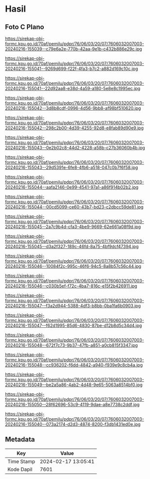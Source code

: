 # Hasil

## Foto C Plano

https://sirekap-obj-formc.kpu.go.id/70af/pemilu/pdpr/76/06/03/20/07/7606032007003-20240216-155039--c79e6a2e-770b-42aa-9e1b-c432b886e29c.jpg

https://sirekap-obj-formc.kpu.go.id/70af/pemilu/pdpr/76/06/03/20/07/7606032007003-20240216-155041--9269d699-f22f-4fa3-b7c2-a882d169c10c.jpg

https://sirekap-obj-formc.kpu.go.id/70af/pemilu/pdpr/76/06/03/20/07/7606032007003-20240216-155041--22d92aa8-e38d-4a59-a180-5e8e8c1995ec.jpg

https://sirekap-obj-formc.kpu.go.id/70af/pemilu/pdpr/76/06/03/20/07/7606032007003-20240216-155042--3d8b8cdf-0996-4d56-9bb8-af98bf510620.jpg

https://sirekap-obj-formc.kpu.go.id/70af/pemilu/pdpr/76/06/03/20/07/7606032007003-20240216-155042--298c2b00-4d39-4255-92d8-e8fab89d90e9.jpg

https://sirekap-obj-formc.kpu.go.id/70af/pemilu/pdpr/76/06/03/20/07/7606032007003-20240216-155043--0e2b02c8-44d2-4228-a58b-c27b36060b4b.jpg

https://sirekap-obj-formc.kpu.go.id/70af/pemilu/pdpr/76/06/03/20/07/7606032007003-20240216-155043--29d5391e-6fe8-4fb6-a518-047c0b7f6f58.jpg

https://sirekap-obj-formc.kpu.go.id/70af/pemilu/pdpr/76/06/03/20/07/7606032007003-20240216-155044--aafa2146-0e99-4541-97a1-a86f914b02b2.jpg

https://sirekap-obj-formc.kpu.go.id/70af/pemilu/pdpr/76/06/03/20/07/7606032007003-20240216-155044--00cd5099-ce60-43b7-bd23-c2dbcc59de81.jpg

https://sirekap-obj-formc.kpu.go.id/70af/pemilu/pdpr/76/06/03/20/07/7606032007003-20240216-155045--2a7c9b4d-cfa3-4be9-9669-62e661a08f9d.jpg

https://sirekap-obj-formc.kpu.go.id/70af/pemilu/pdpr/76/06/03/20/07/7606032007003-20240216-155045--d3a2f327-189c-46fd-8a75-4bf9dcf47394.jpg

https://sirekap-obj-formc.kpu.go.id/70af/pemilu/pdpr/76/06/03/20/07/7606032007003-20240216-155046--10084f2c-995c-46f6-94c5-8a8b57c56c44.jpg

https://sirekap-obj-formc.kpu.go.id/70af/pemilu/pdpr/76/06/03/20/07/7606032007003-20240216-155046--c030b5ef-f72c-4ba7-816c-e15f2b426911.jpg

https://sirekap-obj-formc.kpu.go.id/70af/pemilu/pdpr/76/06/03/20/07/7606032007003-20240216-155047--f3a2d944-5388-4df3-b8bb-0ba1fa6b0903.jpg

https://sirekap-obj-formc.kpu.go.id/70af/pemilu/pdpr/76/06/03/20/07/7606032007003-20240216-155047--f62d1995-85d6-4830-87be-d12b8d5c34d4.jpg

https://sirekap-obj-formc.kpu.go.id/70af/pemilu/pdpr/76/06/03/20/07/7606032007003-20240216-155048--672f7c73-9b37-47fb-a851-a0cb815f3347.jpg

https://sirekap-obj-formc.kpu.go.id/70af/pemilu/pdpr/76/06/03/20/07/7606032007003-20240216-155048--cc936202-f6dd-4842-a940-f939e9c8cb4a.jpg

https://sirekap-obj-formc.kpu.go.id/70af/pemilu/pdpr/76/06/03/20/07/7606032007003-20240216-155049--be2a5a86-4ab2-4d48-9e65-5063a8514bf0.jpg

https://sirekap-obj-formc.kpu.go.id/70af/pemilu/pdpr/76/06/03/20/07/7606032007003-20240216-155050--28f62696-53c9-4119-9dae-a8e7738c2ddf.jpg

https://sirekap-obj-formc.kpu.go.id/70af/pemilu/pdpr/76/06/03/20/07/7606032007003-20240216-155040--073a2174-d2d3-4874-8200-f3db1431ed0e.jpg


## Metadata

| Key        | Value               |
| ---------- | ------------------- |
| Time Stamp | 2024-02-17 13:05:41 |
| Kode Dapil | 7601                |



